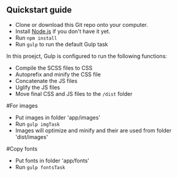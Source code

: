 ## Quickstart guide

* Clone or download this Git repo onto your computer.
* Install [Node.js](https://nodejs.org/en/) if you don't have it yet.
* Run `npm install`
* Run `gulp` to run the default Gulp task

In this proejct, Gulp is configured to run the following functions:

* Compile the SCSS files to CSS
* Autoprefix and minify the CSS file
* Concatenate the JS files
* Uglify the JS files
* Move final CSS and JS files to the `/dist` folder
 
 
 #For images 
 * Put images in folder 'app/images'
 * Run `gulp imgTask`
 * Images will optimize and minify and their are used from folder 'dist/images'

#Copy fonts
* Put fonts in folder 'app/fonts'
* Run `gulp fontsTask`